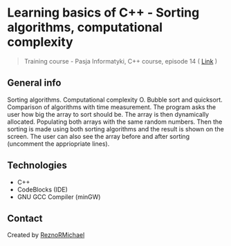 # Learning basics of C++ - Sorting algorithms, computational complexity
> Training course - Pasja Informatyki, C++ course, episode 14 ( [Link](https://www.youtube.com/watch?v=LKiaoV86iJo) )

## General info
Sorting algorithms. Computational complexity O. Bubble sort and quicksort. Comparison of algorithms with time measurement. The program asks the user how big the array to sort should be. The array is then dynamically allocated. Populating both arrays with the same random numbers. Then the sorting is made using both sorting algorithms and the result is shown on the screen. The user can also see the array before and after sorting (uncomment the appriopriate lines).

## Technologies
* C++
* CodeBlocks (IDE)
* GNU GCC Compiler (minGW)

## Contact
Created by [ReznoRMichael](https://github.com/ReznoRMichael)